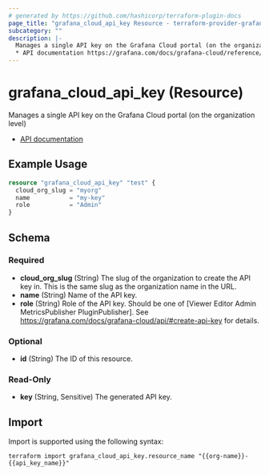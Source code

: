 ```yaml
---
# generated by https://github.com/hashicorp/terraform-plugin-docs
page_title: "grafana_cloud_api_key Resource - terraform-provider-grafana"
subcategory: ""
description: |-
  Manages a single API key on the Grafana Cloud portal (on the organization level)
  * API documentation https://grafana.com/docs/grafana-cloud/reference/cloud-api/#api-keys
---
```


# grafana_cloud_api_key (Resource)

Manages a single API key on the Grafana Cloud portal (on the organization level)
* [API documentation](https://grafana.com/docs/grafana-cloud/reference/cloud-api/#api-keys)

## Example Usage

```terraform
resource "grafana_cloud_api_key" "test" {
  cloud_org_slug = "myorg"
  name           = "my-key"
  role           = "Admin"
}
```

<!-- schema generated by tfplugindocs -->
## Schema

### Required

- **cloud_org_slug** (String) The slug of the organization to create the API key in. This is the same slug as the organization name in the URL.
- **name** (String) Name of the API key.
- **role** (String) Role of the API key. Should be one of [Viewer Editor Admin MetricsPublisher PluginPublisher]. See https://grafana.com/docs/grafana-cloud/api/#create-api-key for details.

### Optional

- **id** (String) The ID of this resource.

### Read-Only

- **key** (String, Sensitive) The generated API key.

## Import

Import is supported using the following syntax:

```shell
terraform import grafana_cloud_api_key.resource_name "{{org-name}}-{{api_key_name}}"
```
